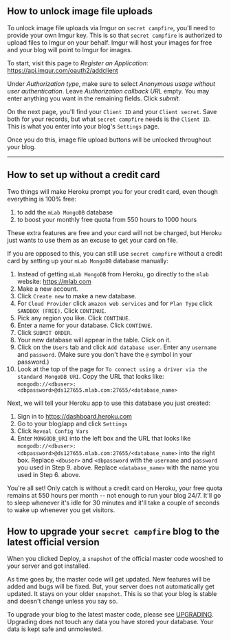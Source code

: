 ## How to unlock image file uploads

To unlock image file uploads via Imgur on `secret campfire`, you'll need to provide your own Imgur key. This is so that `secret campfire` is authorized to upload files to Imgur on your behalf. Imgur will host your images for free and your blog will point to Imgur for images.

To start, visit this page to *Register an Application*: https://api.imgur.com/oauth2/addclient 

Under *Authorization type*, make sure to select *Anonymous usage without user authentication*. Leave *Authorization callback URL* empty. You may enter anything you want in the remaining fields. Click *submit*.

On the next page, you'll find your `Client ID` and your `Client secret`. Save both for your records, but what `secret campfire` needs is the `Client ID`. This is what you enter into your blog's `Settings` page.

Once you do this, image file upload buttons will be unlocked throughout your blog.

--- 

## How to set up without a credit card

Two things will make Heroku prompt you for your credit card, even though everything is 100% free:

1. to add the `mLab MongoDB` database
2. to boost your monthly free quota from 550 hours to 1000 hours

These extra features are free and your card will not be charged, but Heroku just wants to use them as an excuse to get your card on file.

If you are opposed to this, you can still use `secret campfire` without a credit card by setting up your `mLab MongoDB` database manually:

1. Instead of getting `mLab MongoDB` from Heroku, go directly to the `mlab` website: https://mlab.com
2. Make a new account.
3. Click `Create new` to make a new database.
4. For `Cloud Provider` click `amazon web services` and for `Plan Type` click `SANDBOX (FREE)`. Click `CONTINUE`.
5. Pick any region you like. Click `CONTINUE`.
6. Enter a name for your database. Click `CONTINUE`.
7. Click `SUBMIT ORDER`.
8. Your new database will appear in the table. Click on it.
9. Click on the `Users` tab and click `Add database user`. Enter any `username` and `password`. (Make sure you don't have the `@` symbol in your password.)
10. Look at the top of the page for `To connect using a driver via the standard MongoDB URI`. Copy the URL that looks like: `mongodb://<dbuser>:<dbpassword>@ds127655.mlab.com:27655/<database_name>`

Next, we will tell your Heroku app to use this database you just created:

1. Sign in to https://dashboard.heroku.com
2. Go to your blog/app and click `Settings`
3. Click `Reveal Config Vars`
4. Enter `MONGODB_URI` into the left box and the URL that looks like `mongodb://<dbuser>:<dbpassword>@ds127655.mlab.com:27655/<database_name>` into the right box. Replace `<dbuser>` and `<dbpassword` with the `username` and `password` you used in Step 9. above. Replace `<database_name>` with the name you used in Step 6. above.

You're all set! Only catch is without a credit card on Heroku, your free quota remains at 550 hours per month -- not enough to run your blog 24/7. It'll go to sleep whenever it's idle for 30 minutes and it'll take a couple of seconds to wake up whenever you get visitors.

## How to upgrade your `secret campfire` blog to the latest official version

When you clicked Deploy, a `snapshot` of the official master code wooshed to your server and got installed. 

As time goes by, the master code will get updated. New features will be added and bugs will be fixed. But, your server does not automatically get updated. It stays on your older `snapshot`. This is so that your blog is stable and doesn't change unless you say so.

To upgrade your blog to the latest master code, please see [UPGRADING](UPGRADING.md). Upgrading does not touch any data you have stored your database. Your data is kept safe and unmolested.
